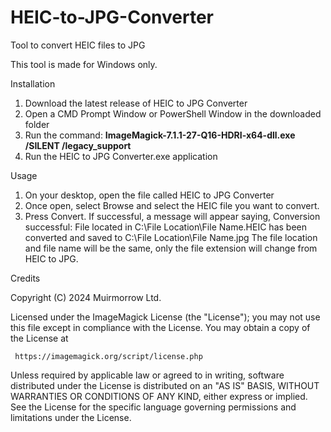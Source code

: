 # HEIC-to-JPG-Converter
Tool to convert HEIC files to JPG

This tool is made for Windows only.

Installation

1. Download the latest release of HEIC to JPG Converter
2. Open a CMD Prompt Window or PowerShell Window in the downloaded folder
3. Run the command: **ImageMagick-7.1.1-27-Q16-HDRI-x64-dll.exe /SILENT /legacy_support**
4. Run the HEIC to JPG Converter.exe application

Usage

1.	On your desktop, open the file called HEIC to JPG Converter
2.	Once open, select Browse and select the HEIC file you want to convert.
3.	Press Convert. If successful, a message will appear saying, Conversion successful: File located in C:\File Location\File Name.HEIC has been converted and saved to C:\File Location\File Name.jpg The file location and file name will be the same, only the file extension will change from HEIC to JPG.

Credits

Copyright (C) 2024 Muirmorrow Ltd.

   Licensed under the ImageMagick License (the "License"); you may not use
   this file except in compliance with the License.  You may obtain a copy
   of the License at

     https://imagemagick.org/script/license.php

   Unless required by applicable law or agreed to in writing, software
   distributed under the License is distributed on an "AS IS" BASIS, WITHOUT
   WARRANTIES OR CONDITIONS OF ANY KIND, either express or implied.  See the
   License for the specific language governing permissions and limitations
   under the License.  
